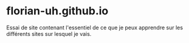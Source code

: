# florian-uh.github.io

Essai de site contenant l'essentiel de ce que je peux apprendre
sur les différents sites sur lesquel je vais.
